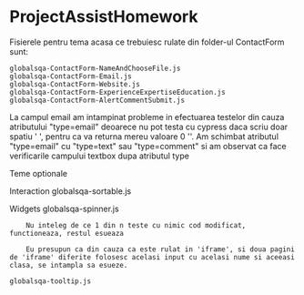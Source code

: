 # ProjectAssistHomework

Fisierele pentru tema acasa ce trebuiesc rulate din folder-ul ContactForm sunt: 
   
    globalsqa-ContactForm-NameAndChooseFile.js
    globalsqa-ContactForm-Email.js
    globalsqa-ContactForm-Website.js
    globalsqa-ContactForm-ExperienceExpertiseEducation.js
    globalsqa-ContactForm-AlertCommentSubmit.js

La campul email am intampinat probleme in efectuarea testelor din cauza atributului "type=email" deoarece nu pot testa cu cypress daca scriu doar spatiu ' ', pentru ca va returna mereu valoare 0 ''.
Am schimbat atributul "type=email" cu "type=text" sau "type=comment" si am observat ca face verificarile campului textbox dupa atributul type


Teme optionale

Interaction
    globalsqa-sortable.js



Widgets
    globalsqa-spinner.js

        Nu inteleg de ce 1 din n teste cu nimic cod modificat, functioneaza, restul esueaza

        Eu presupun ca din cauza ca este rulat in 'iframe', si doua pagini de 'iframe' diferite folosesc acelasi input cu acelasi nume si aceeasi clasa, se intampla sa esueze. 

    globalsqa-tooltip.js

